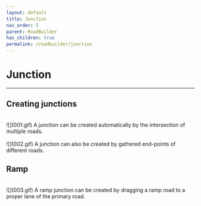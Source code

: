 ```yaml
---
layout: default
title: Junction
nav_order: 5
parent: RoadBuilder
has_children: true
permalink: /roadbuilder/junction
---
```


# Junction
---

## Creating junctions
<br>
![](001.gif)
A junction can be created automatically by the intersection of multiple roads.
<br>
<br>
![](002.gif)
A junction can also be created by gathered end-points of different roads.

## Ramp
<br>
![](003.gif)
A ramp junction can be created by dragging a ramp road to a proper lane of the primary road.